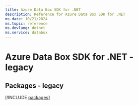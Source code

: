 ```yaml
---
title: Azure Data Box SDK for .NET
description: Reference for Azure Data Box SDK for .NET
ms.date: 10/21/2024
ms.topic: reference
ms.devlang: dotnet
ms.service: databox
---
```

# Azure Data Box SDK for .NET - legacy
## Packages - legacy
[!INCLUDE [packages](data-box-index.md)]
